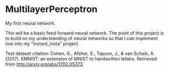 # MultilayerPerceptron
My first neural network.

This will be a basic feed forward neural network. 
The point of this project is to build on my understanding of neural networks so that I can implement one into my "Instant_Insta" project.

Test dataset citation:
Cohen, G., Afshar, S., Tapson, J., & van Schaik, A. (2017). EMNIST: an extension of MNIST to handwritten letters. Retrieved from http://arxiv.org/abs/1702.05373
